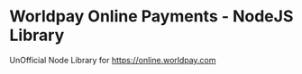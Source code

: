 Worldpay Online Payments - NodeJS Library
========

UnOfficial Node Library for https://online.worldpay.com
